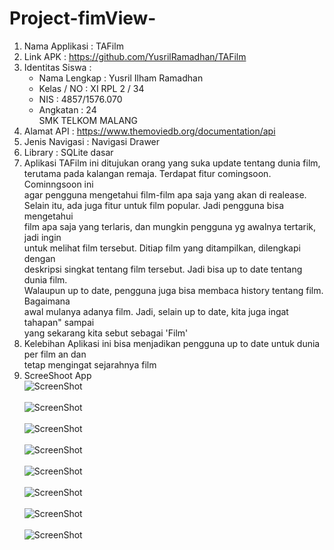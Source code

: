 # Project-fimView-

1. Nama Applikasi : TAFilm <br> 
2. Link APK : https://github.com/YusrilRamadhan/TAFilm <br>
3. Identitas Siswa : <br>
    - Nama Lengkap : Yusril Ilham Ramadhan <br>
    - Kelas / NO   : XI RPL 2 / 34 <br>
    - NIS          : 4857/1576.070 <br>
    - Angkatan     : 24 <br>
          SMK TELKOM MALANG <br>
4. Alamat API : https://www.themoviedb.org/documentation/api <br>
5. Jenis Navigasi : Navigasi Drawer <br>
6. Library : SQLite dasar <br>
7. Aplikasi TAFilm ini ditujukan orang yang suka update tentang dunia film, <br>
 terutama pada kalangan remaja. Terdapat fitur comingsoon. Cominngsoon ini <br>
 agar pengguna mengetahui film-film apa saja yang akan di realease. <br>
 Selain itu, ada juga fitur untuk film popular. Jadi pengguna bisa mengetahui <br>
 film apa saja yang terlaris, dan mungkin pengguna yg awalnya tertarik, jadi ingin <br>
 untuk melihat film tersebut. Ditiap film yang ditampilkan, dilengkapi dengan <br>
 deskripsi singkat tentang film tersebut. Jadi bisa up to date tentang dunia film. <br>
 Walaupun up to date, pengguna juga bisa membaca history tentang film. Bagaimana <br>
 awal mulanya adanya film. Jadi, selain up to date, kita juga ingat tahapan" sampai <br>
 yang sekarang kita sebut sebagai 'Film' <br>
8. Kelebihan Aplikasi ini bisa menjadikan pengguna up to date untuk dunia per film an dan <br>
 tetap mengingat sejarahnya film <br>
9. ScreeShoot App <br>
![ScreenShot](https://github.com/nofitaaaa/Project-fimView-/blob/master/1.PNG) <br> <br>
![ScreenShot](https://github.com/nofitaaaa/Project-fimView-/blob/master/2.PNG) <br> <br>
![ScreenShot](https://github.com/nofitaaaa/Project-fimView-/blob/master/3.PNG) <br> <br>
![ScreenShot](https://github.com/nofitaaaa/Project-fimView-/blob/master/4.PNG) <br> <br>
![ScreenShot](https://github.com/nofitaaaa/Project-fimView-/blob/master/5.PNG) <br> <br>
![ScreenShot](https://github.com/nofitaaaa/Project-fimView-/blob/master/6.PNG) <br> <br>
![ScreenShot](https://github.com/nofitaaaa/Project-fimView-/blob/master/7.PNG) <br> <br>
![ScreenShot](https://github.com/nofitaaaa/Project-fimView-/blob/master/8.PNG)
